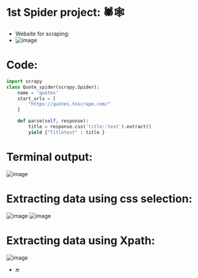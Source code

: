 # 1st Spider project: 🕷🕸
* Website for scraping:
* ![image](https://user-images.githubusercontent.com/112848881/191349882-aa49d284-ec08-4284-897f-7bb589a99107.png)
# Code: 
```python
import scrapy
class Quote_spider(scrapy.Spider):
    name = 'quotes'
    start_urls = [
        "https://quotes.toscrape.com/"
    ]

    def parse(self, response):
        title = response.css('title::text').extract()
        yield {"Titletext" : title }
```
# Terminal output:
![image](https://user-images.githubusercontent.com/112848881/191349436-18917209-2868-4023-be5f-683d039803e3.png)
# Extracting data using css selection:
![image](https://user-images.githubusercontent.com/112848881/191352201-5ad9eb89-606a-422b-934b-015ed6cf2073.png)
![image](https://user-images.githubusercontent.com/112848881/191354607-f9b595c6-e957-465f-8e26-0f2fae2a5a50.png)

# Extracting data using Xpath:
![image](https://user-images.githubusercontent.com/112848881/191359655-9a01267d-fcc8-4f46-8d9f-803f33f0e42b.png)
* 🔚
